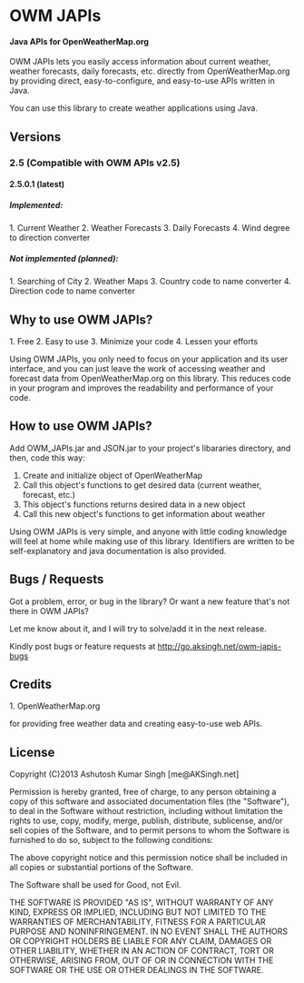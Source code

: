 <h1>OWM JAPIs</h1>

<h4>Java APIs for OpenWeatherMap.org</h4>

OWM JAPIs lets you easily access information about current weather, weather forecasts, 
daily forecasts, etc. directly from OpenWeatherMap.org by providing direct, easy-to-configure, and 
easy-to-use APIs written in Java. 

You can use this library to create weather applications using Java.



<h2>Versions</h2>
<h3>2.5 (Compatible with OWM APIs v2.5)</h3>


<h4>2.5.0.1 (latest)</h4>

<h5>Implemented:</h5>
1. Current Weather
2. Weather Forecasts
3. Daily Forecasts
4. Wind degree to direction converter

<h5>Not implemented (planned):</h5>
1. Searching of City
2. Weather Maps
3. Country code to name converter
4. Direction code to name converter



<h2>Why to use OWM JAPIs?</h2>
1. Free
2. Easy to use
3. Minimize your code
4. Lessen your efforts

Using OWM JAPIs, you only need to focus on your application and its user interface, and you can just leave 
the work of accessing weather and forecast data from OpenWeatherMap.org on this library. This reduces code 
in your program and improves the readability and performance of your code.



<h2>How to use OWM JAPIs?</h2>
Add OWM_JAPIs.jar and JSON.jar to your project's libararies directory, and then, code this way:

1. Create and initialize object of OpenWeatherMap
2. Call this object's functions to get desired data (current weather, forecast, etc.)
3. This object's functions returns desired data in a new object
4. Call this new object's functions to get information about weather

Using OWM JAPIs is very simple, and anyone with little coding knowledge will feel at home while making use 
of this library. Identifiers are written to be self-explanatory and java documentation is also provided.



<h2>Bugs / Requests</h2>
Got a problem, error, or bug in the library? Or want a new feature that's not there in OWM JAPIs?

Let me know about it, and I will try to solve/add it in the next release.

Kindly post bugs or feature requests at http://go.aksingh.net/owm-japis-bugs



<h2>Credits</h2>
1. OpenWeatherMap.org

for providing free weather data and creating easy-to-use web APIs.



<h2>License</h2>
Copyright (C)2013 Ashutosh Kumar Singh [me@AKSingh.net]
  
Permission is hereby granted, free of charge, to any person obtaining 
a copy of this software and associated documentation files (the "Software"), 
to deal in the Software without restriction, including without limitation 
the rights to use, copy, modify, merge, publish, distribute, sublicense, 
and/or sell copies of the Software, and to permit persons to whom the 
Software is furnished to do so, subject to the following conditions:
  
The above copyright notice and this permission notice shall be included 
in all copies or substantial portions of the Software.

The Software shall be used for Good, not Evil.
 
THE SOFTWARE IS PROVIDED "AS IS", WITHOUT WARRANTY OF ANY KIND, EXPRESS 
OR IMPLIED, INCLUDING BUT NOT LIMITED TO THE WARRANTIES OF MERCHANTABILITY, 
FITNESS FOR A PARTICULAR PURPOSE AND NONINFRINGEMENT. IN NO EVENT SHALL 
THE AUTHORS OR COPYRIGHT HOLDERS BE LIABLE FOR ANY CLAIM, DAMAGES OR 
OTHER LIABILITY, WHETHER IN AN ACTION OF CONTRACT, TORT OR OTHERWISE, 
ARISING FROM, OUT OF OR IN CONNECTION WITH THE SOFTWARE OR THE USE OR 
OTHER DEALINGS IN THE SOFTWARE.
